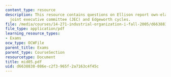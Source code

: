 ```yaml
---
content_type: resource
description: This resource contains questions on Ellison report own-elasticities,
  joint executive committee (JEC) and Edgeworth cycles.
file: /media/courses/14-271-industrial-organization-i-fall-2005/d6638838086ec2f3965f2a7163c4f45c_mid05.pdf
file_type: application/pdf
learning_resource_types:
- Exams
ocw_type: OCWFile
parent_title: Exams
parent_type: CourseSection
resourcetype: Document
title: mid05.pdf
uid: d6638838-086e-c2f3-965f-2a7163c4f45c
---
```

